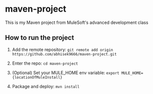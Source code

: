 # maven-project

This is my Maven project from MuleSoft's advanced development class

## How to run the project

1. Add the remote repository: `git remote add origin https://github.com/abhisek9666/maven-project.git`

1. Enter the repo: `cd maven-project`

1. (Optional) Set your MULE_HOME env variable: `export MULE_HOME={locationOfMuleInstall}`

1. Package and deploy: `mvn install` 
